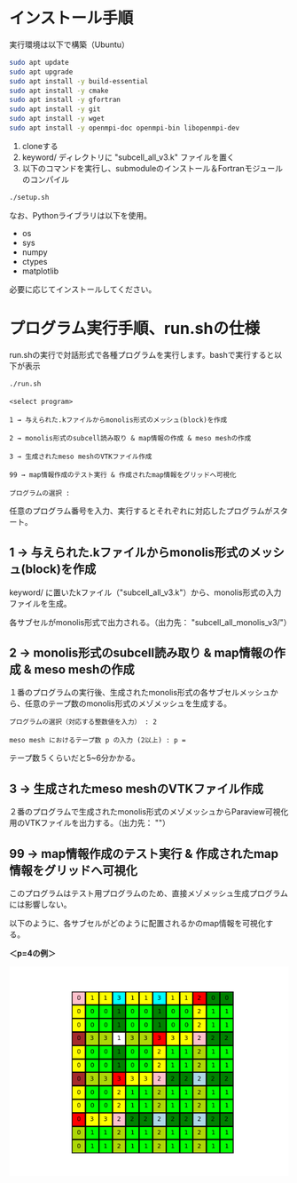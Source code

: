 # インストール手順

実行環境は以下で構築（Ubuntu）
```bash
sudo apt update
sudo apt upgrade
sudo apt install -y build-essential
sudo apt install -y cmake
sudo apt install -y gfortran
sudo apt install -y git
sudo apt install -y wget
sudo apt install -y openmpi-doc openmpi-bin libopenmpi-dev
```
1. cloneする
2. keyword/ ディレクトリに "subcell_all_v3.k" ファイルを置く
3. 以下のコマンドを実行し、submoduleのインストール＆Fortranモジュールのコンパイル
```bash
./setup.sh
```
なお、Pythonライブラリは以下を使用。
- os
- sys
- numpy
- ctypes
- matplotlib

必要に応じてインストールしてください。

# プログラム実行手順、run.shの仕様
run.shの実行で対話形式で各種プログラムを実行します。bashで実行すると以下が表示
```
./run.sh

<select program>

1 → 与えられた.kファイルからmonolis形式のメッシュ(block)を作成

2 → monolis形式のsubcell読み取り & map情報の作成 & meso meshの作成

3 → 生成されたmeso meshのVTKファイル作成

99 → map情報作成のテスト実行 & 作成されたmap情報をグリッドへ可視化

プログラムの選択 :
```
任意のプログラム番号を入力、実行するとそれぞれに対応したプログラムがスタート。

## 1 → 与えられた.kファイルからmonolis形式のメッシュ(block)を作成
keyword/ に置いたkファイル（"subcell_all_v3.k"）から、monolis形式の入力ファイルを生成。

各サブセルがmonolis形式で出力される。（出力先： "subcell_all_monolis_v3/"）

## 2 → monolis形式のsubcell読み取り & map情報の作成 & meso meshの作成
１番のプログラムの実行後、生成されたmonolis形式の各サブセルメッシュから、任意のテープ数のmonolis形式のメゾメッシュを生成する。
```
プログラムの選択（対応する整数値を入力） : 2

meso mesh におけるテープ数 p の入力 (2以上) : p =
```
テープ数５くらいだと5~6分かかる。
## 3 → 生成されたmeso meshのVTKファイル作成
２番のプログラムで生成されたmonolis形式のメゾメッシュからParaview可視化用のVTKファイルを出力する。（出力先： ""）
## 99 → map情報作成のテスト実行 & 作成されたmap情報をグリッドへ可視化
このプログラムはテスト用プログラムのため、直接メゾメッシュ生成プログラムには影響しない。

以下のように、各サブセルがどのように配置されるかのmap情報を可視化する。

**＜p=4の例＞**

![map_p=4.png](map_p=4.png)